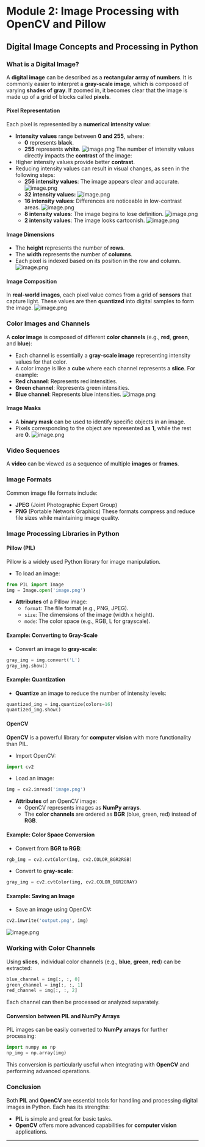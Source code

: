

# Module 2: Image Processing with OpenCV and Pillow
## Digital Image Concepts and Processing in Python
### What is a Digital Image?
A **digital image** can be described as a **rectangular array of numbers**. It is commonly easier to interpret a **gray-scale image**, which is composed of varying **shades of gray**. If zoomed in, it becomes clear that the image is made up of a grid of blocks called **pixels**.
#### Pixel Representation
Each pixel is represented by a **numerical intensity value**:
- **Intensity values** range between **0 and 255**, where:
	- **0** represents **black**.
	- **255** represents **white**.
![image.png](https://prod-files-secure.s3.us-west-2.amazonaws.com/03e82b26-cccb-4906-bb56-adabcbdc0655/fa1bb4aa-313a-44c2-a7b3-7fa4a8432b08/image.png?X-Amz-Algorithm=AWS4-HMAC-SHA256&X-Amz-Content-Sha256=UNSIGNED-PAYLOAD&X-Amz-Credential=ASIAZI2LB4663JHCC2RR%2F20250201%2Fus-west-2%2Fs3%2Faws4_request&X-Amz-Date=20250201T122555Z&X-Amz-Expires=3600&X-Amz-Security-Token=IQoJb3JpZ2luX2VjEMj%2F%2F%2F%2F%2F%2F%2F%2F%2F%2FwEaCXVzLXdlc3QtMiJIMEYCIQCqZtwti9mYLQkf4uCgL%2BlP6n0QSxHUDF9DVWWL%2FZztFwIhAMOIqcEimjkb4r5MeMvSGxybEato0fc5IuRRzvpvHbSXKogECNH%2F%2F%2F%2F%2F%2F%2F%2F%2F%2FwEQABoMNjM3NDIzMTgzODA1Igw2E54XFtKDDIisnoAq3APKyHyXhHqrypBkZzLgbFVzTT8yB8K0zZA8ahgtFTqUbeDIlHuZ6amcxTATrB0BZVff0zknQlPPn89V3A4wnUkUh%2BBK9JLJ%2Fm4JBgMRMz0xfg3OVjXSeCinlBa8rmRWfV%2FFMaDpeNpXIE4GcbMnVWx4B4ejCECehUf1jZCrNqdmTNTZXhS4jrZg4AZWe5xx4d5CFWeHr%2BRwd9MhN523tqQytQoM7MEtozqTAHExAsXXvie5WzR0%2FMGHeVXMrILszud0vC5yguoPB5VDcAwVwb%2FuhfBNAQMRyMDnSqp1ckAT3Gq7UzA%2BddJyxsTUEWU6W7jMsBttFBNwkmwgyMiEOjgB9Zd1O1uZ1zax%2BIl6NDbFQ3BG9gnPKQRxqsBKnr7i6EHb1mbrHgzEsZhgs2QjIuPTJK1eLXSelxksgv2ugddsRNq%2BnaChpaYWrEmasCxCkG4cD6sM335UePpG6V4fT%2FM2Bjo2y8tPncbm2h%2Fst4AqMeAjLOvnkTpx7SSl0yNIrY15jO164TlDrTQzbM4deUPBSR0ZfHiQ9m8mzJy5tIPubxnNZftKjF%2F2%2BIfrjXZrjdbPFpG2RnGDrdDrlEgj4PW7YGNaSP6%2FXOBOxWM2dt4CXmvwe%2FWpDN0icD7pEDDHpPe8BjqkAW%2F%2BV3XxovcV%2Fj2vTavTI%2FEABXaC1PzG%2BgLZxdf9RDGEuBsF7jW7Q9HEiuqXxRKmwu6DFzyk5e9NdktumwKD0F5IHYkdx3JH0b4Fdu96NnV6UazMnsYUs0FpofRSTU3FWt%2Bt6mgvikivK6IjFl7SogiYMNsSOWc44zlJgYbQY%2BPDWckvNNU%2FgVdwnLrtW1iSdGTnpDHjwV0H%2B4fBsrdGFATVq2H6&X-Amz-Signature=7cf515e8373acbdeacbecb5ed7015f982412111dcd676e727684e75131b6f0c8&X-Amz-SignedHeaders=host&x-id=GetObject)
The number of intensity values directly impacts the **contrast** of the image:
- Higher intensity values provide better **contrast**.
- Reducing intensity values can result in visual changes, as seen in the following steps:
	- **256 intensity values**: The image appears clear and accurate.
![image.png](https://prod-files-secure.s3.us-west-2.amazonaws.com/03e82b26-cccb-4906-bb56-adabcbdc0655/0de7dfb4-99dc-4b87-8932-5165b3c3b775/image.png?X-Amz-Algorithm=AWS4-HMAC-SHA256&X-Amz-Content-Sha256=UNSIGNED-PAYLOAD&X-Amz-Credential=ASIAZI2LB4663EQVXF52%2F20250201%2Fus-west-2%2Fs3%2Faws4_request&X-Amz-Date=20250201T122556Z&X-Amz-Expires=3600&X-Amz-Security-Token=IQoJb3JpZ2luX2VjEMj%2F%2F%2F%2F%2F%2F%2F%2F%2F%2FwEaCXVzLXdlc3QtMiJIMEYCIQDPQWDKj4amh6lfjZRUFgBzCuxkCen94CGmOaeStxEpnwIhAOvypqmBeN7cIH8BjDoZ%2Bq271%2FbbXIiq8S9P6iYsjSz1KogECNH%2F%2F%2F%2F%2F%2F%2F%2F%2F%2FwEQABoMNjM3NDIzMTgzODA1IgzYVh%2B53LsmnYad2WUq3AObhEiKi591Yjyd0Y0%2BuGjufXIKlkWKd4rb%2FMldtwdc6JGWd2x7mGwbzb4UcRo565mfl2oGRI69KZkOFRdRfcO0IqZ7%2BLcC5L8fwtbAwjtW1Yiey4dzGXAixYBla%2BBzxNNW8Tqgd4iTVrilM3GrLet2Kux8Gcl4P7qiyJEgVzhHIflNmsKv5VzUujRJlWfa4PdYpUwYzIZOzvrmtlYKlQWoOYXxIb7XuCdFLFuklCIoHTvL7uKoTnxsedLNumxWMPwOmrGo3FoBhlepja2t0rhTsNYa08Umu%2BGLk%2FSUjh484at5GDJsaWKO1yFHKdkj5c7zFJHF8FrT2CZFHL4JjP%2Fv0VSeOftOWtR532aQ%2FjNiPRx8zyxNKr1mOS39gDU%2FRzlRKAF%2BoEC%2FsYN%2BxYFvsV5C%2Fx%2FFWpzeseF58z6YCdyHZIg3Cf0dXxEOBBSK6CM3unthzkgIGt78dYx1dQVt%2By5NW1%2ByNQ1ym8WKPYtUPZPWuBRZsfW9LsRQjTEwOUUX7aTve0klKv778IMKb1yHvvTqCZMDVrLh0cDxH63Qis3LH4digEyf0Y1WH4Zv%2Frz%2BhlFObqYMhUoHKHl4Fv9VOT%2Bdb89uQYtj48iKc9U5eBtHempNJJXtjoWWSp2aczDBpPe8BjqkAVBZEfTQ1LwGeCKI15V%2BqAI29ioc1gYelKKfUgMEnyO0FuVmLuxc338B%2FlA4c9Qigt7lMqDFiQdbqgRIAQxVfXIGhIaE2YadmZifZGTJRyAhIDWpos7n3ztbGRzZhWTQRgBNDUCYK4%2Bk50aD%2FiMItLp3MzkWpw0X%2FfXnGOrfC7KbeCLDdTNocf3aMFGJEO8VC%2B26HM9mh2vb7PaxhE9D2zDofbkH&X-Amz-Signature=3a350ff08b40b77ecd0450e044fc51392556448b920cf874c07e644444539e78&X-Amz-SignedHeaders=host&x-id=GetObject)
	- **32 intensity values:**
![image.png](https://prod-files-secure.s3.us-west-2.amazonaws.com/03e82b26-cccb-4906-bb56-adabcbdc0655/7eb81f08-b190-4c5a-ba2b-2a498a15b2c4/image.png?X-Amz-Algorithm=AWS4-HMAC-SHA256&X-Amz-Content-Sha256=UNSIGNED-PAYLOAD&X-Amz-Credential=ASIAZI2LB4663EQVXF52%2F20250201%2Fus-west-2%2Fs3%2Faws4_request&X-Amz-Date=20250201T122556Z&X-Amz-Expires=3600&X-Amz-Security-Token=IQoJb3JpZ2luX2VjEMj%2F%2F%2F%2F%2F%2F%2F%2F%2F%2FwEaCXVzLXdlc3QtMiJIMEYCIQDPQWDKj4amh6lfjZRUFgBzCuxkCen94CGmOaeStxEpnwIhAOvypqmBeN7cIH8BjDoZ%2Bq271%2FbbXIiq8S9P6iYsjSz1KogECNH%2F%2F%2F%2F%2F%2F%2F%2F%2F%2FwEQABoMNjM3NDIzMTgzODA1IgzYVh%2B53LsmnYad2WUq3AObhEiKi591Yjyd0Y0%2BuGjufXIKlkWKd4rb%2FMldtwdc6JGWd2x7mGwbzb4UcRo565mfl2oGRI69KZkOFRdRfcO0IqZ7%2BLcC5L8fwtbAwjtW1Yiey4dzGXAixYBla%2BBzxNNW8Tqgd4iTVrilM3GrLet2Kux8Gcl4P7qiyJEgVzhHIflNmsKv5VzUujRJlWfa4PdYpUwYzIZOzvrmtlYKlQWoOYXxIb7XuCdFLFuklCIoHTvL7uKoTnxsedLNumxWMPwOmrGo3FoBhlepja2t0rhTsNYa08Umu%2BGLk%2FSUjh484at5GDJsaWKO1yFHKdkj5c7zFJHF8FrT2CZFHL4JjP%2Fv0VSeOftOWtR532aQ%2FjNiPRx8zyxNKr1mOS39gDU%2FRzlRKAF%2BoEC%2FsYN%2BxYFvsV5C%2Fx%2FFWpzeseF58z6YCdyHZIg3Cf0dXxEOBBSK6CM3unthzkgIGt78dYx1dQVt%2By5NW1%2ByNQ1ym8WKPYtUPZPWuBRZsfW9LsRQjTEwOUUX7aTve0klKv778IMKb1yHvvTqCZMDVrLh0cDxH63Qis3LH4digEyf0Y1WH4Zv%2Frz%2BhlFObqYMhUoHKHl4Fv9VOT%2Bdb89uQYtj48iKc9U5eBtHempNJJXtjoWWSp2aczDBpPe8BjqkAVBZEfTQ1LwGeCKI15V%2BqAI29ioc1gYelKKfUgMEnyO0FuVmLuxc338B%2FlA4c9Qigt7lMqDFiQdbqgRIAQxVfXIGhIaE2YadmZifZGTJRyAhIDWpos7n3ztbGRzZhWTQRgBNDUCYK4%2Bk50aD%2FiMItLp3MzkWpw0X%2FfXnGOrfC7KbeCLDdTNocf3aMFGJEO8VC%2B26HM9mh2vb7PaxhE9D2zDofbkH&X-Amz-Signature=bdecfa80dfcf01ffa8e14e5957381ed446c8e709860b173153f90d54a7abb4e5&X-Amz-SignedHeaders=host&x-id=GetObject)
	- **16 intensity values**: Differences are noticeable in low-contrast areas.
![image.png](https://prod-files-secure.s3.us-west-2.amazonaws.com/03e82b26-cccb-4906-bb56-adabcbdc0655/6bf56d44-9a14-4b7b-98c2-1f00b8630f0c/image.png?X-Amz-Algorithm=AWS4-HMAC-SHA256&X-Amz-Content-Sha256=UNSIGNED-PAYLOAD&X-Amz-Credential=ASIAZI2LB4663EQVXF52%2F20250201%2Fus-west-2%2Fs3%2Faws4_request&X-Amz-Date=20250201T122556Z&X-Amz-Expires=3600&X-Amz-Security-Token=IQoJb3JpZ2luX2VjEMj%2F%2F%2F%2F%2F%2F%2F%2F%2F%2FwEaCXVzLXdlc3QtMiJIMEYCIQDPQWDKj4amh6lfjZRUFgBzCuxkCen94CGmOaeStxEpnwIhAOvypqmBeN7cIH8BjDoZ%2Bq271%2FbbXIiq8S9P6iYsjSz1KogECNH%2F%2F%2F%2F%2F%2F%2F%2F%2F%2FwEQABoMNjM3NDIzMTgzODA1IgzYVh%2B53LsmnYad2WUq3AObhEiKi591Yjyd0Y0%2BuGjufXIKlkWKd4rb%2FMldtwdc6JGWd2x7mGwbzb4UcRo565mfl2oGRI69KZkOFRdRfcO0IqZ7%2BLcC5L8fwtbAwjtW1Yiey4dzGXAixYBla%2BBzxNNW8Tqgd4iTVrilM3GrLet2Kux8Gcl4P7qiyJEgVzhHIflNmsKv5VzUujRJlWfa4PdYpUwYzIZOzvrmtlYKlQWoOYXxIb7XuCdFLFuklCIoHTvL7uKoTnxsedLNumxWMPwOmrGo3FoBhlepja2t0rhTsNYa08Umu%2BGLk%2FSUjh484at5GDJsaWKO1yFHKdkj5c7zFJHF8FrT2CZFHL4JjP%2Fv0VSeOftOWtR532aQ%2FjNiPRx8zyxNKr1mOS39gDU%2FRzlRKAF%2BoEC%2FsYN%2BxYFvsV5C%2Fx%2FFWpzeseF58z6YCdyHZIg3Cf0dXxEOBBSK6CM3unthzkgIGt78dYx1dQVt%2By5NW1%2ByNQ1ym8WKPYtUPZPWuBRZsfW9LsRQjTEwOUUX7aTve0klKv778IMKb1yHvvTqCZMDVrLh0cDxH63Qis3LH4digEyf0Y1WH4Zv%2Frz%2BhlFObqYMhUoHKHl4Fv9VOT%2Bdb89uQYtj48iKc9U5eBtHempNJJXtjoWWSp2aczDBpPe8BjqkAVBZEfTQ1LwGeCKI15V%2BqAI29ioc1gYelKKfUgMEnyO0FuVmLuxc338B%2FlA4c9Qigt7lMqDFiQdbqgRIAQxVfXIGhIaE2YadmZifZGTJRyAhIDWpos7n3ztbGRzZhWTQRgBNDUCYK4%2Bk50aD%2FiMItLp3MzkWpw0X%2FfXnGOrfC7KbeCLDdTNocf3aMFGJEO8VC%2B26HM9mh2vb7PaxhE9D2zDofbkH&X-Amz-Signature=ac1e71f4e2d2f71ec56d015f439ca1c73dab2f9e1e8e8a283ca567457d022e3f&X-Amz-SignedHeaders=host&x-id=GetObject)
	- **8 intensity values**: The image begins to lose definition.
![image.png](https://prod-files-secure.s3.us-west-2.amazonaws.com/03e82b26-cccb-4906-bb56-adabcbdc0655/cca05878-ca1a-43e0-8bec-1d146756f9ae/image.png?X-Amz-Algorithm=AWS4-HMAC-SHA256&X-Amz-Content-Sha256=UNSIGNED-PAYLOAD&X-Amz-Credential=ASIAZI2LB4663EQVXF52%2F20250201%2Fus-west-2%2Fs3%2Faws4_request&X-Amz-Date=20250201T122556Z&X-Amz-Expires=3600&X-Amz-Security-Token=IQoJb3JpZ2luX2VjEMj%2F%2F%2F%2F%2F%2F%2F%2F%2F%2FwEaCXVzLXdlc3QtMiJIMEYCIQDPQWDKj4amh6lfjZRUFgBzCuxkCen94CGmOaeStxEpnwIhAOvypqmBeN7cIH8BjDoZ%2Bq271%2FbbXIiq8S9P6iYsjSz1KogECNH%2F%2F%2F%2F%2F%2F%2F%2F%2F%2FwEQABoMNjM3NDIzMTgzODA1IgzYVh%2B53LsmnYad2WUq3AObhEiKi591Yjyd0Y0%2BuGjufXIKlkWKd4rb%2FMldtwdc6JGWd2x7mGwbzb4UcRo565mfl2oGRI69KZkOFRdRfcO0IqZ7%2BLcC5L8fwtbAwjtW1Yiey4dzGXAixYBla%2BBzxNNW8Tqgd4iTVrilM3GrLet2Kux8Gcl4P7qiyJEgVzhHIflNmsKv5VzUujRJlWfa4PdYpUwYzIZOzvrmtlYKlQWoOYXxIb7XuCdFLFuklCIoHTvL7uKoTnxsedLNumxWMPwOmrGo3FoBhlepja2t0rhTsNYa08Umu%2BGLk%2FSUjh484at5GDJsaWKO1yFHKdkj5c7zFJHF8FrT2CZFHL4JjP%2Fv0VSeOftOWtR532aQ%2FjNiPRx8zyxNKr1mOS39gDU%2FRzlRKAF%2BoEC%2FsYN%2BxYFvsV5C%2Fx%2FFWpzeseF58z6YCdyHZIg3Cf0dXxEOBBSK6CM3unthzkgIGt78dYx1dQVt%2By5NW1%2ByNQ1ym8WKPYtUPZPWuBRZsfW9LsRQjTEwOUUX7aTve0klKv778IMKb1yHvvTqCZMDVrLh0cDxH63Qis3LH4digEyf0Y1WH4Zv%2Frz%2BhlFObqYMhUoHKHl4Fv9VOT%2Bdb89uQYtj48iKc9U5eBtHempNJJXtjoWWSp2aczDBpPe8BjqkAVBZEfTQ1LwGeCKI15V%2BqAI29ioc1gYelKKfUgMEnyO0FuVmLuxc338B%2FlA4c9Qigt7lMqDFiQdbqgRIAQxVfXIGhIaE2YadmZifZGTJRyAhIDWpos7n3ztbGRzZhWTQRgBNDUCYK4%2Bk50aD%2FiMItLp3MzkWpw0X%2FfXnGOrfC7KbeCLDdTNocf3aMFGJEO8VC%2B26HM9mh2vb7PaxhE9D2zDofbkH&X-Amz-Signature=a14eed9b9e33e1ea7e888fdf6be623abbb71431c54c3f469305db4d1c4acfc07&X-Amz-SignedHeaders=host&x-id=GetObject)
	- **2 intensity values**: The image looks cartoonish.
![image.png](https://prod-files-secure.s3.us-west-2.amazonaws.com/03e82b26-cccb-4906-bb56-adabcbdc0655/12da64d7-6b97-44e0-bc2c-52b9c47ce212/image.png?X-Amz-Algorithm=AWS4-HMAC-SHA256&X-Amz-Content-Sha256=UNSIGNED-PAYLOAD&X-Amz-Credential=ASIAZI2LB4663EQVXF52%2F20250201%2Fus-west-2%2Fs3%2Faws4_request&X-Amz-Date=20250201T122556Z&X-Amz-Expires=3600&X-Amz-Security-Token=IQoJb3JpZ2luX2VjEMj%2F%2F%2F%2F%2F%2F%2F%2F%2F%2FwEaCXVzLXdlc3QtMiJIMEYCIQDPQWDKj4amh6lfjZRUFgBzCuxkCen94CGmOaeStxEpnwIhAOvypqmBeN7cIH8BjDoZ%2Bq271%2FbbXIiq8S9P6iYsjSz1KogECNH%2F%2F%2F%2F%2F%2F%2F%2F%2F%2FwEQABoMNjM3NDIzMTgzODA1IgzYVh%2B53LsmnYad2WUq3AObhEiKi591Yjyd0Y0%2BuGjufXIKlkWKd4rb%2FMldtwdc6JGWd2x7mGwbzb4UcRo565mfl2oGRI69KZkOFRdRfcO0IqZ7%2BLcC5L8fwtbAwjtW1Yiey4dzGXAixYBla%2BBzxNNW8Tqgd4iTVrilM3GrLet2Kux8Gcl4P7qiyJEgVzhHIflNmsKv5VzUujRJlWfa4PdYpUwYzIZOzvrmtlYKlQWoOYXxIb7XuCdFLFuklCIoHTvL7uKoTnxsedLNumxWMPwOmrGo3FoBhlepja2t0rhTsNYa08Umu%2BGLk%2FSUjh484at5GDJsaWKO1yFHKdkj5c7zFJHF8FrT2CZFHL4JjP%2Fv0VSeOftOWtR532aQ%2FjNiPRx8zyxNKr1mOS39gDU%2FRzlRKAF%2BoEC%2FsYN%2BxYFvsV5C%2Fx%2FFWpzeseF58z6YCdyHZIg3Cf0dXxEOBBSK6CM3unthzkgIGt78dYx1dQVt%2By5NW1%2ByNQ1ym8WKPYtUPZPWuBRZsfW9LsRQjTEwOUUX7aTve0klKv778IMKb1yHvvTqCZMDVrLh0cDxH63Qis3LH4digEyf0Y1WH4Zv%2Frz%2BhlFObqYMhUoHKHl4Fv9VOT%2Bdb89uQYtj48iKc9U5eBtHempNJJXtjoWWSp2aczDBpPe8BjqkAVBZEfTQ1LwGeCKI15V%2BqAI29ioc1gYelKKfUgMEnyO0FuVmLuxc338B%2FlA4c9Qigt7lMqDFiQdbqgRIAQxVfXIGhIaE2YadmZifZGTJRyAhIDWpos7n3ztbGRzZhWTQRgBNDUCYK4%2Bk50aD%2FiMItLp3MzkWpw0X%2FfXnGOrfC7KbeCLDdTNocf3aMFGJEO8VC%2B26HM9mh2vb7PaxhE9D2zDofbkH&X-Amz-Signature=5488ab4711a03bbe7872a38e4ca2f60062d8b87e8fa088aa865d3fb8c5bdf651&X-Amz-SignedHeaders=host&x-id=GetObject)
#### Image Dimensions
- The **height** represents the number of **rows**.
- The **width** represents the number of **columns**.
- Each pixel is indexed based on its position in the row and column.
![image.png](https://prod-files-secure.s3.us-west-2.amazonaws.com/03e82b26-cccb-4906-bb56-adabcbdc0655/ff056335-e79e-4491-b508-30cd45b6c194/image.png?X-Amz-Algorithm=AWS4-HMAC-SHA256&X-Amz-Content-Sha256=UNSIGNED-PAYLOAD&X-Amz-Credential=ASIAZI2LB4663JHCC2RR%2F20250201%2Fus-west-2%2Fs3%2Faws4_request&X-Amz-Date=20250201T122555Z&X-Amz-Expires=3600&X-Amz-Security-Token=IQoJb3JpZ2luX2VjEMj%2F%2F%2F%2F%2F%2F%2F%2F%2F%2FwEaCXVzLXdlc3QtMiJIMEYCIQCqZtwti9mYLQkf4uCgL%2BlP6n0QSxHUDF9DVWWL%2FZztFwIhAMOIqcEimjkb4r5MeMvSGxybEato0fc5IuRRzvpvHbSXKogECNH%2F%2F%2F%2F%2F%2F%2F%2F%2F%2FwEQABoMNjM3NDIzMTgzODA1Igw2E54XFtKDDIisnoAq3APKyHyXhHqrypBkZzLgbFVzTT8yB8K0zZA8ahgtFTqUbeDIlHuZ6amcxTATrB0BZVff0zknQlPPn89V3A4wnUkUh%2BBK9JLJ%2Fm4JBgMRMz0xfg3OVjXSeCinlBa8rmRWfV%2FFMaDpeNpXIE4GcbMnVWx4B4ejCECehUf1jZCrNqdmTNTZXhS4jrZg4AZWe5xx4d5CFWeHr%2BRwd9MhN523tqQytQoM7MEtozqTAHExAsXXvie5WzR0%2FMGHeVXMrILszud0vC5yguoPB5VDcAwVwb%2FuhfBNAQMRyMDnSqp1ckAT3Gq7UzA%2BddJyxsTUEWU6W7jMsBttFBNwkmwgyMiEOjgB9Zd1O1uZ1zax%2BIl6NDbFQ3BG9gnPKQRxqsBKnr7i6EHb1mbrHgzEsZhgs2QjIuPTJK1eLXSelxksgv2ugddsRNq%2BnaChpaYWrEmasCxCkG4cD6sM335UePpG6V4fT%2FM2Bjo2y8tPncbm2h%2Fst4AqMeAjLOvnkTpx7SSl0yNIrY15jO164TlDrTQzbM4deUPBSR0ZfHiQ9m8mzJy5tIPubxnNZftKjF%2F2%2BIfrjXZrjdbPFpG2RnGDrdDrlEgj4PW7YGNaSP6%2FXOBOxWM2dt4CXmvwe%2FWpDN0icD7pEDDHpPe8BjqkAW%2F%2BV3XxovcV%2Fj2vTavTI%2FEABXaC1PzG%2BgLZxdf9RDGEuBsF7jW7Q9HEiuqXxRKmwu6DFzyk5e9NdktumwKD0F5IHYkdx3JH0b4Fdu96NnV6UazMnsYUs0FpofRSTU3FWt%2Bt6mgvikivK6IjFl7SogiYMNsSOWc44zlJgYbQY%2BPDWckvNNU%2FgVdwnLrtW1iSdGTnpDHjwV0H%2B4fBsrdGFATVq2H6&X-Amz-Signature=feec6ac05dee8ebbc485140b092775bff6119a5a18520094593c7b9dffc2b1ce&X-Amz-SignedHeaders=host&x-id=GetObject)
#### Image Composition
In **real-world images**, each pixel value comes from a grid of **sensors** that capture light. These values are then **quantized** into digital samples to form the image.
![image.png](https://prod-files-secure.s3.us-west-2.amazonaws.com/03e82b26-cccb-4906-bb56-adabcbdc0655/0c721ea0-409b-4d32-b630-a00d6f170d18/image.png?X-Amz-Algorithm=AWS4-HMAC-SHA256&X-Amz-Content-Sha256=UNSIGNED-PAYLOAD&X-Amz-Credential=ASIAZI2LB4663JHCC2RR%2F20250201%2Fus-west-2%2Fs3%2Faws4_request&X-Amz-Date=20250201T122555Z&X-Amz-Expires=3600&X-Amz-Security-Token=IQoJb3JpZ2luX2VjEMj%2F%2F%2F%2F%2F%2F%2F%2F%2F%2FwEaCXVzLXdlc3QtMiJIMEYCIQCqZtwti9mYLQkf4uCgL%2BlP6n0QSxHUDF9DVWWL%2FZztFwIhAMOIqcEimjkb4r5MeMvSGxybEato0fc5IuRRzvpvHbSXKogECNH%2F%2F%2F%2F%2F%2F%2F%2F%2F%2FwEQABoMNjM3NDIzMTgzODA1Igw2E54XFtKDDIisnoAq3APKyHyXhHqrypBkZzLgbFVzTT8yB8K0zZA8ahgtFTqUbeDIlHuZ6amcxTATrB0BZVff0zknQlPPn89V3A4wnUkUh%2BBK9JLJ%2Fm4JBgMRMz0xfg3OVjXSeCinlBa8rmRWfV%2FFMaDpeNpXIE4GcbMnVWx4B4ejCECehUf1jZCrNqdmTNTZXhS4jrZg4AZWe5xx4d5CFWeHr%2BRwd9MhN523tqQytQoM7MEtozqTAHExAsXXvie5WzR0%2FMGHeVXMrILszud0vC5yguoPB5VDcAwVwb%2FuhfBNAQMRyMDnSqp1ckAT3Gq7UzA%2BddJyxsTUEWU6W7jMsBttFBNwkmwgyMiEOjgB9Zd1O1uZ1zax%2BIl6NDbFQ3BG9gnPKQRxqsBKnr7i6EHb1mbrHgzEsZhgs2QjIuPTJK1eLXSelxksgv2ugddsRNq%2BnaChpaYWrEmasCxCkG4cD6sM335UePpG6V4fT%2FM2Bjo2y8tPncbm2h%2Fst4AqMeAjLOvnkTpx7SSl0yNIrY15jO164TlDrTQzbM4deUPBSR0ZfHiQ9m8mzJy5tIPubxnNZftKjF%2F2%2BIfrjXZrjdbPFpG2RnGDrdDrlEgj4PW7YGNaSP6%2FXOBOxWM2dt4CXmvwe%2FWpDN0icD7pEDDHpPe8BjqkAW%2F%2BV3XxovcV%2Fj2vTavTI%2FEABXaC1PzG%2BgLZxdf9RDGEuBsF7jW7Q9HEiuqXxRKmwu6DFzyk5e9NdktumwKD0F5IHYkdx3JH0b4Fdu96NnV6UazMnsYUs0FpofRSTU3FWt%2Bt6mgvikivK6IjFl7SogiYMNsSOWc44zlJgYbQY%2BPDWckvNNU%2FgVdwnLrtW1iSdGTnpDHjwV0H%2B4fBsrdGFATVq2H6&X-Amz-Signature=7215afefe5eddce5cd6b3f2b3589ba20cec2857a54437bc74713ea28abfb274f&X-Amz-SignedHeaders=host&x-id=GetObject)
### Color Images and Channels
A **color image** is composed of different **color channels** (e.g., **red**, **green**, and **blue**):
- Each channel is essentially a **gray-scale image** representing intensity values for that color.
- A color image is like a **cube** where each channel represents a **slice**.
For example:
- **Red channel**: Represents red intensities.
- **Green channel**: Represents green intensities.
- **Blue channel**: Represents blue intensities.
![image.png](https://prod-files-secure.s3.us-west-2.amazonaws.com/03e82b26-cccb-4906-bb56-adabcbdc0655/c0cc17c9-842f-413f-82e8-f3f44278cf74/image.png?X-Amz-Algorithm=AWS4-HMAC-SHA256&X-Amz-Content-Sha256=UNSIGNED-PAYLOAD&X-Amz-Credential=ASIAZI2LB4663JHCC2RR%2F20250201%2Fus-west-2%2Fs3%2Faws4_request&X-Amz-Date=20250201T122555Z&X-Amz-Expires=3600&X-Amz-Security-Token=IQoJb3JpZ2luX2VjEMj%2F%2F%2F%2F%2F%2F%2F%2F%2F%2FwEaCXVzLXdlc3QtMiJIMEYCIQCqZtwti9mYLQkf4uCgL%2BlP6n0QSxHUDF9DVWWL%2FZztFwIhAMOIqcEimjkb4r5MeMvSGxybEato0fc5IuRRzvpvHbSXKogECNH%2F%2F%2F%2F%2F%2F%2F%2F%2F%2FwEQABoMNjM3NDIzMTgzODA1Igw2E54XFtKDDIisnoAq3APKyHyXhHqrypBkZzLgbFVzTT8yB8K0zZA8ahgtFTqUbeDIlHuZ6amcxTATrB0BZVff0zknQlPPn89V3A4wnUkUh%2BBK9JLJ%2Fm4JBgMRMz0xfg3OVjXSeCinlBa8rmRWfV%2FFMaDpeNpXIE4GcbMnVWx4B4ejCECehUf1jZCrNqdmTNTZXhS4jrZg4AZWe5xx4d5CFWeHr%2BRwd9MhN523tqQytQoM7MEtozqTAHExAsXXvie5WzR0%2FMGHeVXMrILszud0vC5yguoPB5VDcAwVwb%2FuhfBNAQMRyMDnSqp1ckAT3Gq7UzA%2BddJyxsTUEWU6W7jMsBttFBNwkmwgyMiEOjgB9Zd1O1uZ1zax%2BIl6NDbFQ3BG9gnPKQRxqsBKnr7i6EHb1mbrHgzEsZhgs2QjIuPTJK1eLXSelxksgv2ugddsRNq%2BnaChpaYWrEmasCxCkG4cD6sM335UePpG6V4fT%2FM2Bjo2y8tPncbm2h%2Fst4AqMeAjLOvnkTpx7SSl0yNIrY15jO164TlDrTQzbM4deUPBSR0ZfHiQ9m8mzJy5tIPubxnNZftKjF%2F2%2BIfrjXZrjdbPFpG2RnGDrdDrlEgj4PW7YGNaSP6%2FXOBOxWM2dt4CXmvwe%2FWpDN0icD7pEDDHpPe8BjqkAW%2F%2BV3XxovcV%2Fj2vTavTI%2FEABXaC1PzG%2BgLZxdf9RDGEuBsF7jW7Q9HEiuqXxRKmwu6DFzyk5e9NdktumwKD0F5IHYkdx3JH0b4Fdu96NnV6UazMnsYUs0FpofRSTU3FWt%2Bt6mgvikivK6IjFl7SogiYMNsSOWc44zlJgYbQY%2BPDWckvNNU%2FgVdwnLrtW1iSdGTnpDHjwV0H%2B4fBsrdGFATVq2H6&X-Amz-Signature=fb5ab2636d447aaf088df8979824523b6394288f436ffdb65de777a74fbf8d95&X-Amz-SignedHeaders=host&x-id=GetObject)
#### Image Masks
- A **binary mask** can be used to identify specific objects in an image.
- Pixels corresponding to the object are represented as **1**, while the rest are **0**.
![image.png](https://prod-files-secure.s3.us-west-2.amazonaws.com/03e82b26-cccb-4906-bb56-adabcbdc0655/667eab4d-d19d-4618-81d0-663b6beb002c/image.png?X-Amz-Algorithm=AWS4-HMAC-SHA256&X-Amz-Content-Sha256=UNSIGNED-PAYLOAD&X-Amz-Credential=ASIAZI2LB4663JHCC2RR%2F20250201%2Fus-west-2%2Fs3%2Faws4_request&X-Amz-Date=20250201T122555Z&X-Amz-Expires=3600&X-Amz-Security-Token=IQoJb3JpZ2luX2VjEMj%2F%2F%2F%2F%2F%2F%2F%2F%2F%2FwEaCXVzLXdlc3QtMiJIMEYCIQCqZtwti9mYLQkf4uCgL%2BlP6n0QSxHUDF9DVWWL%2FZztFwIhAMOIqcEimjkb4r5MeMvSGxybEato0fc5IuRRzvpvHbSXKogECNH%2F%2F%2F%2F%2F%2F%2F%2F%2F%2FwEQABoMNjM3NDIzMTgzODA1Igw2E54XFtKDDIisnoAq3APKyHyXhHqrypBkZzLgbFVzTT8yB8K0zZA8ahgtFTqUbeDIlHuZ6amcxTATrB0BZVff0zknQlPPn89V3A4wnUkUh%2BBK9JLJ%2Fm4JBgMRMz0xfg3OVjXSeCinlBa8rmRWfV%2FFMaDpeNpXIE4GcbMnVWx4B4ejCECehUf1jZCrNqdmTNTZXhS4jrZg4AZWe5xx4d5CFWeHr%2BRwd9MhN523tqQytQoM7MEtozqTAHExAsXXvie5WzR0%2FMGHeVXMrILszud0vC5yguoPB5VDcAwVwb%2FuhfBNAQMRyMDnSqp1ckAT3Gq7UzA%2BddJyxsTUEWU6W7jMsBttFBNwkmwgyMiEOjgB9Zd1O1uZ1zax%2BIl6NDbFQ3BG9gnPKQRxqsBKnr7i6EHb1mbrHgzEsZhgs2QjIuPTJK1eLXSelxksgv2ugddsRNq%2BnaChpaYWrEmasCxCkG4cD6sM335UePpG6V4fT%2FM2Bjo2y8tPncbm2h%2Fst4AqMeAjLOvnkTpx7SSl0yNIrY15jO164TlDrTQzbM4deUPBSR0ZfHiQ9m8mzJy5tIPubxnNZftKjF%2F2%2BIfrjXZrjdbPFpG2RnGDrdDrlEgj4PW7YGNaSP6%2FXOBOxWM2dt4CXmvwe%2FWpDN0icD7pEDDHpPe8BjqkAW%2F%2BV3XxovcV%2Fj2vTavTI%2FEABXaC1PzG%2BgLZxdf9RDGEuBsF7jW7Q9HEiuqXxRKmwu6DFzyk5e9NdktumwKD0F5IHYkdx3JH0b4Fdu96NnV6UazMnsYUs0FpofRSTU3FWt%2Bt6mgvikivK6IjFl7SogiYMNsSOWc44zlJgYbQY%2BPDWckvNNU%2FgVdwnLrtW1iSdGTnpDHjwV0H%2B4fBsrdGFATVq2H6&X-Amz-Signature=76e2c228120a761aec522a8b18af98d7b559cd68b40e6658471af363029d5ad2&X-Amz-SignedHeaders=host&x-id=GetObject)
### Video Sequences
A **video** can be viewed as a sequence of multiple **images** or **frames**.
### Image Formats
Common image file formats include:
- **JPEG** (Joint Photographic Expert Group)
- **PNG** (Portable Network Graphics)
These formats compress and reduce file sizes while maintaining image quality.
### Image Processing Libraries in Python
#### Pillow (PIL)
Pillow is a widely used Python library for image manipulation.
- To load an image:
```python
from PIL import Image
img = Image.open('image.png')
```
- **Attributes** of a Pillow image:
	- `format`: The file format (e.g., PNG, JPEG).
	- `size`: The dimensions of the image (width x height).
	- `mode`: The color space (e.g., RGB, L for grayscale).
#### Example: Converting to Gray-Scale
- Convert an image to **gray-scale**:
```python
gray_img = img.convert('L')
gray_img.show()
```
#### Example: Quantization
- **Quantize** an image to reduce the number of intensity levels:
```python
quantized_img = img.quantize(colors=16)
quantized_img.show()
```
#### OpenCV
**OpenCV** is a powerful library for **computer vision** with more functionality than PIL.
- Import OpenCV:
```python
import cv2
```
- Load an image:
```python
img = cv2.imread('image.png')
```
- **Attributes** of an OpenCV image:
	- OpenCV represents images as **NumPy arrays**.
	- The **color channels** are ordered as **BGR** (blue, green, red) instead of **RGB**.
#### Example: Color Space Conversion
- Convert from **BGR to RGB**:
```python
rgb_img = cv2.cvtColor(img, cv2.COLOR_BGR2RGB)
```
- Convert to **gray-scale**:
```python
gray_img = cv2.cvtColor(img, cv2.COLOR_BGR2GRAY)
```
#### Example: Saving an Image
- Save an image using OpenCV:
```python
cv2.imwrite('output.png', img)
```
![image.png](https://prod-files-secure.s3.us-west-2.amazonaws.com/03e82b26-cccb-4906-bb56-adabcbdc0655/25fcc977-54ea-484c-997e-9b6bd016f347/image.png?X-Amz-Algorithm=AWS4-HMAC-SHA256&X-Amz-Content-Sha256=UNSIGNED-PAYLOAD&X-Amz-Credential=ASIAZI2LB4663JHCC2RR%2F20250201%2Fus-west-2%2Fs3%2Faws4_request&X-Amz-Date=20250201T122555Z&X-Amz-Expires=3600&X-Amz-Security-Token=IQoJb3JpZ2luX2VjEMj%2F%2F%2F%2F%2F%2F%2F%2F%2F%2FwEaCXVzLXdlc3QtMiJIMEYCIQCqZtwti9mYLQkf4uCgL%2BlP6n0QSxHUDF9DVWWL%2FZztFwIhAMOIqcEimjkb4r5MeMvSGxybEato0fc5IuRRzvpvHbSXKogECNH%2F%2F%2F%2F%2F%2F%2F%2F%2F%2FwEQABoMNjM3NDIzMTgzODA1Igw2E54XFtKDDIisnoAq3APKyHyXhHqrypBkZzLgbFVzTT8yB8K0zZA8ahgtFTqUbeDIlHuZ6amcxTATrB0BZVff0zknQlPPn89V3A4wnUkUh%2BBK9JLJ%2Fm4JBgMRMz0xfg3OVjXSeCinlBa8rmRWfV%2FFMaDpeNpXIE4GcbMnVWx4B4ejCECehUf1jZCrNqdmTNTZXhS4jrZg4AZWe5xx4d5CFWeHr%2BRwd9MhN523tqQytQoM7MEtozqTAHExAsXXvie5WzR0%2FMGHeVXMrILszud0vC5yguoPB5VDcAwVwb%2FuhfBNAQMRyMDnSqp1ckAT3Gq7UzA%2BddJyxsTUEWU6W7jMsBttFBNwkmwgyMiEOjgB9Zd1O1uZ1zax%2BIl6NDbFQ3BG9gnPKQRxqsBKnr7i6EHb1mbrHgzEsZhgs2QjIuPTJK1eLXSelxksgv2ugddsRNq%2BnaChpaYWrEmasCxCkG4cD6sM335UePpG6V4fT%2FM2Bjo2y8tPncbm2h%2Fst4AqMeAjLOvnkTpx7SSl0yNIrY15jO164TlDrTQzbM4deUPBSR0ZfHiQ9m8mzJy5tIPubxnNZftKjF%2F2%2BIfrjXZrjdbPFpG2RnGDrdDrlEgj4PW7YGNaSP6%2FXOBOxWM2dt4CXmvwe%2FWpDN0icD7pEDDHpPe8BjqkAW%2F%2BV3XxovcV%2Fj2vTavTI%2FEABXaC1PzG%2BgLZxdf9RDGEuBsF7jW7Q9HEiuqXxRKmwu6DFzyk5e9NdktumwKD0F5IHYkdx3JH0b4Fdu96NnV6UazMnsYUs0FpofRSTU3FWt%2Bt6mgvikivK6IjFl7SogiYMNsSOWc44zlJgYbQY%2BPDWckvNNU%2FgVdwnLrtW1iSdGTnpDHjwV0H%2B4fBsrdGFATVq2H6&X-Amz-Signature=5056fe4670e66bb2530225e865e159187ab4ad78a1f4193499578c3bd072f966&X-Amz-SignedHeaders=host&x-id=GetObject)
### Working with Color Channels
Using **slices**, individual color channels (e.g., **blue**, **green**, **red**) can be extracted:
```python
blue_channel = img[:, :, 0]
green_channel = img[:, :, 1]
red_channel = img[:, :, 2]
```
Each channel can then be processed or analyzed separately.
#### Conversion between PIL and NumPy Arrays
PIL images can be easily converted to **NumPy arrays** for further processing:
```python
import numpy as np
np_img = np.array(img)
```
This conversion is particularly useful when integrating with **OpenCV** and performing advanced operations.
### Conclusion
Both **PIL** and **OpenCV** are essential tools for handling and processing digital images in Python. Each has its strengths:
- **PIL** is simple and great for basic tasks.
- **OpenCV** offers more advanced capabilities for **computer vision** applications.
___


